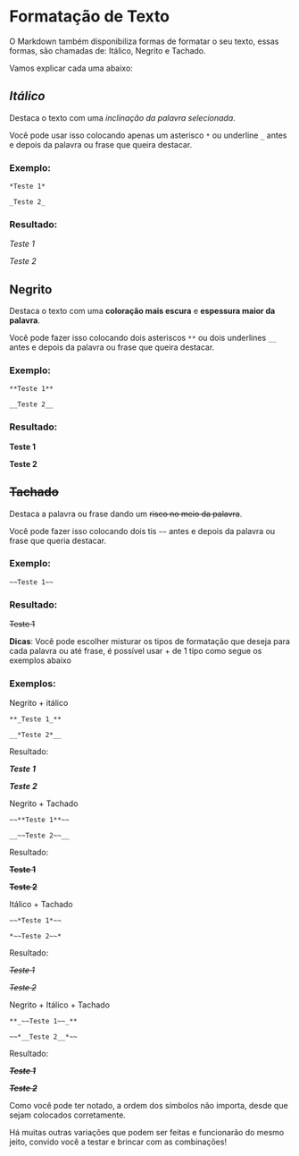 # **Formatação de Texto**

O Markdown também disponibiliza formas de formatar o seu texto, essas formas, são chamadas de: Itálico, Negrito e Tachado.

Vamos explicar cada uma abaixo:

## *Itálico*
Destaca o texto com uma *inclinação da palavra selecionada*.

Você pode usar isso colocando apenas um asterisco `*` ou underline `_` antes e depois da palavra ou frase que queira destacar.

### Exemplo:
```
*Teste 1*

_Teste 2_
```
### Resultado:

*Teste 1*

_Teste 2_

## **Negrito**

Destaca o texto com uma **coloração mais escura** e **espessura maior da palavra**.

Você pode fazer isso colocando dois asteriscos `**` ou dois underlines `__` antes e depois da palavra ou frase que queira destacar.

### Exemplo:
```
**Teste 1**

__Teste 2__ 
```

### Resultado:

**Teste 1**

__Teste 2__

## ~~Tachado~~

Destaca a palavra ou frase dando um ~~risco no meio da palavra~~.

Você pode fazer isso colocando dois tis `~~` antes e depois da palavra ou frase que queria destacar.

### Exemplo:
```
~~Teste 1~~
```

### Resultado:
~~Teste 1~~

**Dicas**: Você pode escolher misturar os tipos de formatação que deseja para cada palavra ou até frase, é possível usar + de 1 tipo como segue os exemplos abaixo

### Exemplos:

Negrito + itálico
```
**_Teste 1_**

__*Teste 2*__
```
Resultado:

**_Teste 1_**

__*Teste 2*__

Negrito + Tachado
```
~~**Teste 1**~~

__~~Teste 2~~__
```
Resultado:

~~**Teste 1**~~

__~~Teste 2~~__

Itálico + Tachado
```
~~*Teste 1*~~

*~~Teste 2~~*
```
Resultado:

~~*Teste 1*~~

*~~Teste 2~~*

Negrito + Itálico + Tachado
```
**_~~Teste 1~~_**

~~*__Teste 2__*~~
```
Resultado:

**_~~Teste 1~~_**

~~*__Teste 2__*~~

Como você pode ter notado, a ordem dos símbolos não importa, desde que sejam colocados corretamente.

Há muitas outras variações que podem ser feitas e funcionarão do mesmo jeito, convido você a testar e brincar com as combinações!
